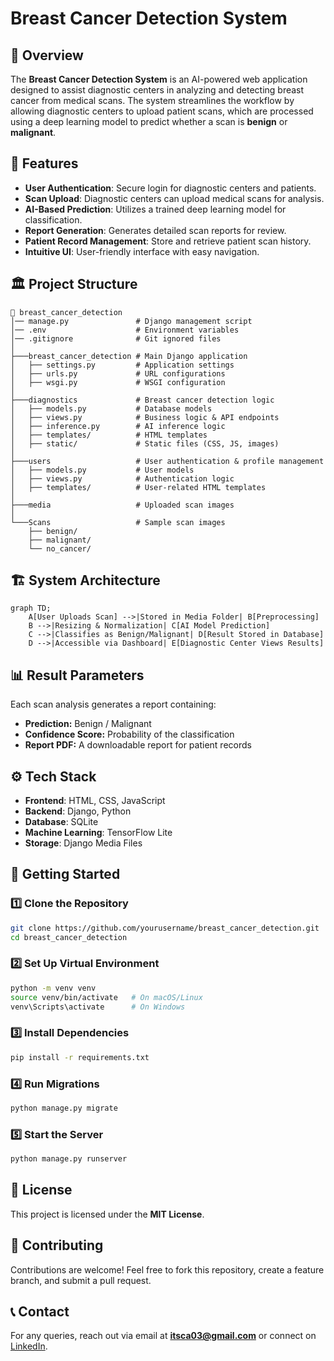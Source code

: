 # Breast Cancer Detection System


## 📌 Overview
The **Breast Cancer Detection System** is an AI-powered web application designed to assist diagnostic centers in analyzing and detecting breast cancer from medical scans. The system streamlines the workflow by allowing diagnostic centers to upload patient scans, which are processed using a deep learning model to predict whether a scan is **benign** or **malignant**.

## 🎯 Features
- **User Authentication**: Secure login for diagnostic centers and patients.
- **Scan Upload**: Diagnostic centers can upload medical scans for analysis.
- **AI-Based Prediction**: Utilizes a trained deep learning model for classification.
- **Report Generation**: Generates detailed scan reports for review.
- **Patient Record Management**: Store and retrieve patient scan history.
- **Intuitive UI**: User-friendly interface with easy navigation.

## 🏛 Project Structure
```plaintext
📁 breast_cancer_detection
│── manage.py               # Django management script
│── .env                    # Environment variables
│── .gitignore              # Git ignored files
│
├───breast_cancer_detection # Main Django application
│   ├── settings.py         # Application settings
│   ├── urls.py             # URL configurations
│   ├── wsgi.py             # WSGI configuration
│
├───diagnostics             # Breast cancer detection logic
│   ├── models.py           # Database models
│   ├── views.py            # Business logic & API endpoints
│   ├── inference.py        # AI inference logic
│   ├── templates/          # HTML templates
│   ├── static/             # Static files (CSS, JS, images)
│
├───users                   # User authentication & profile management
│   ├── models.py           # User models
│   ├── views.py            # Authentication logic
│   ├── templates/          # User-related HTML templates
│
├───media                   # Uploaded scan images
│
└───Scans                   # Sample scan images
    ├── benign/
    ├── malignant/
    └── no_cancer/
```

## 🏗 System Architecture
```mermaid
graph TD;
    A[User Uploads Scan] -->|Stored in Media Folder| B[Preprocessing]
    B -->|Resizing & Normalization| C[AI Model Prediction]
    C -->|Classifies as Benign/Malignant| D[Result Stored in Database]
    D -->|Accessible via Dashboard| E[Diagnostic Center Views Results]
```

## 📊 Result Parameters
Each scan analysis generates a report containing:
- **Prediction:** Benign / Malignant
- **Confidence Score:** Probability of the classification
- **Report PDF:** A downloadable report for patient records

## ⚙️ Tech Stack
- **Frontend**: HTML, CSS, JavaScript
- **Backend**: Django, Python
- **Database**: SQLite
- **Machine Learning**: TensorFlow Lite
- **Storage**: Django Media Files

## 🚀 Getting Started
### 1️⃣ Clone the Repository
```bash
git clone https://github.com/yourusername/breast_cancer_detection.git
cd breast_cancer_detection
```

### 2️⃣ Set Up Virtual Environment
```bash
python -m venv venv
source venv/bin/activate   # On macOS/Linux
venv\Scripts\activate      # On Windows
```

### 3️⃣ Install Dependencies
```bash
pip install -r requirements.txt
```

### 4️⃣ Run Migrations
```bash
python manage.py migrate
```

### 5️⃣ Start the Server
```bash
python manage.py runserver
```

## 📜 License
This project is licensed under the **MIT License**.

## 🤝 Contributing
Contributions are welcome! Feel free to fork this repository, create a feature branch, and submit a pull request.

## 📞 Contact
For any queries, reach out via email at **itsca03@gmail.com** or connect on [LinkedIn]((https://www.linkedin.com/in/chaitra-adiga-1430ba295/)).

